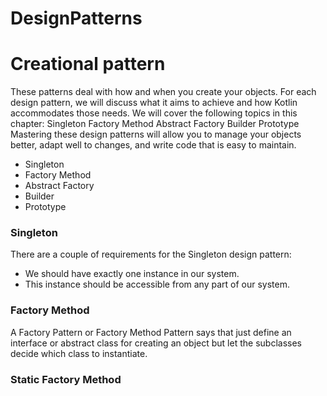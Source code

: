 # DesignPatterns
# Creational pattern

These patterns deal with how and when you create your objects. For each design pattern, we will discuss what it aims to achieve and how Kotlin accommodates those needs.
We will cover the following topics in this chapter: Singleton
Factory Method Abstract Factory Builder Prototype
Mastering these design patterns will allow you to manage your objects better, adapt well to changes, and write code that is easy to maintain.

- Singleton
- Factory Method 
- Abstract Factory 
- Builder
- Prototype

### Singleton

There are a couple of requirements for the Singleton design pattern:
- We should have exactly one instance in our system.
- This instance should be accessible from any part of our system.

### Factory Method
A Factory Pattern or Factory Method Pattern says that just define an interface or abstract class for creating an object but let the subclasses decide which class to instantiate.

### Static Factory Method
